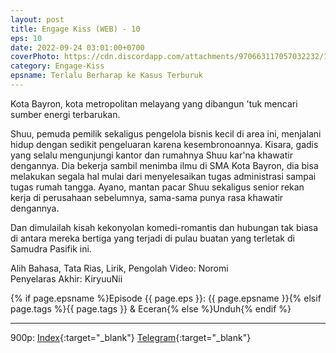 ```yaml
---
layout: post
title: Engage Kiss (WEB) - 10
eps: 10
date: 2022-09-24 03:01:00+0700
coverPhoto: https://cdn.discordapp.com/attachments/970663117057032232/1015831165241937930/mpv-shot0136.jpg
category: Engage-Kiss
epsname: Terlalu Berharap ke Kasus Terburuk
---
```


Kota Bayron, kota metropolitan melayang yang dibangun 'tuk mencari sumber energi terbarukan.

Shuu, pemuda pemilik sekaligus pengelola bisnis kecil di area ini, menjalani hidup dengan sedikit pengeluaran karena kesembronoannya.
Kisara, gadis yang selalu mengunjungi kantor dan rumahnya Shuu kar'na khawatir dengannya. Dia bekerja sambil menimba ilmu di SMA Kota Bayron, dia bisa melakukan segala hal mulai dari menyelesaikan tugas administrasi sampai tugas rumah tangga.
Ayano, mantan pacar Shuu sekaligus senior rekan kerja di perusahaan sebelumnya, sama-sama punya rasa khawatir dengannya.

Dan dimulailah kisah kekonyolan komedi-romantis dan hubungan tak biasa di antara mereka bertiga yang terjadi di pulau buatan yang terletak di Samudra Pasifik ini.


Alih Bahasa, Tata Rias, Lirik, Pengolah Video: Noromi
<br>
Penyelaras Akhir: KiryuuNii


{% if page.epsname %}Episode {{ page.eps }}: {{ page.epsname }}{% elsif page.tags %}{{ page.tags }} & Eceran{% else %}Unduh{% endif %}

---
900p: [Index](https://proyek.a-1ddl.workers.dev/0:/Musim%20Panas%202022/%5BWEB%5D/%5BA-1%5D%20Engage%20Kiss%20%5BWEB%5D%5Bx264%20900p%5D%5BAAC%5D/%5BA-1%5D%20Engage%20Kiss%20-%2010%20%5BWEB%5D%5Bx264%20900p%5D%5BAAC%5D%5BE7562BFA%5D.mkv){:target="_blank"} [Telegram](https://t.me/a1fansubweeklies/134){:target="_blank"}
